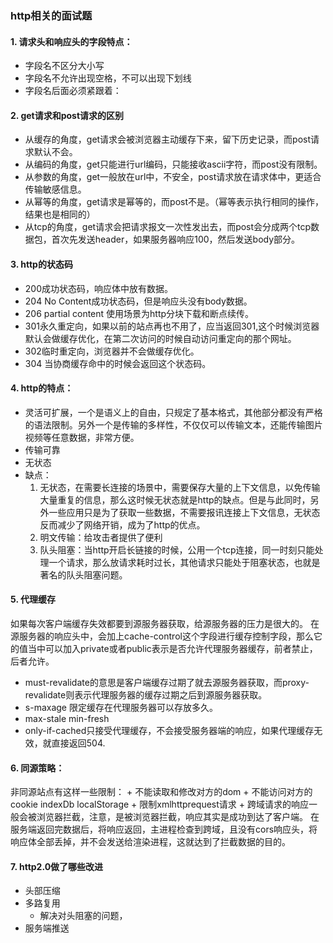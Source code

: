 ### http相关的面试题
#### 1. 请求头和响应头的字段特点：
   + 字段名不区分大小写
   + 字段名不允许出现空格，不可以出现下划线
   + 字段名后面必须紧跟着：

#### 2. get请求和post请求的区别
   + 从缓存的角度，get请求会被浏览器主动缓存下来，留下历史记录，而post请求默认不会。
   + 从编码的角度，get只能进行url编码，只能接收ascii字符，而post没有限制。
   + 从参数的角度，get一般放在url中，不安全，post请求放在请求体中，更适合传输敏感信息。
   + 从幂等的角度，get请求是幂等的，而post不是。（幂等表示执行相同的操作，结果也是相同的）
   + 从tcp的角度，get请求会把请求报文一次性发出去，而post会分成两个tcp数据包，首次先发送header，如果服务器响应100，然后发送body部分。
#### 3. http的状态码
   + 200成功状态码，响应体中放有数据。
   + 204 No Content成功状态码，但是响应头没有body数据。
   + 206 partial content 使用场景为http分块下载和断点续传。
   + 301永久重定向，如果以前的站点再也不用了，应当返回301,这个时候浏览器默认会做缓存优化，在第二次访问的时候自动访问重定向的那个网址。
   + 302临时重定向，浏览器并不会做缓存优化。
   + 304 当协商缓存命中的时候会返回这个状态码。
#### 4. http的特点：
   + 灵活可扩展，一个是语义上的自由，只规定了基本格式，其他部分都没有严格的语法限制。另外一个是传输的多样性，不仅仅可以传输文本，还能传输图片视频等任意数据，非常方便。
   + 传输可靠
   + 无状态
   + 缺点：
      1. 无状态，在需要长连接的场景中，需要保存大量的上下文信息，以免传输大量重复的信息，那么这时候无状态就是http的缺点。但是与此同时，另外一些应用只是为了获取一些数据，不需要报讯连接上下文信息，无状态反而减少了网络开销，成为了http的优点。
      2. 明文传输：给攻击者提供了便利
      3. 队头阻塞：当http开启长链接的时候，公用一个tcp连接，同一时刻只能处理一个请求，那么放请求耗时过长，其他请求只能处于阻塞状态，也就是著名的队头阻塞问题。
#### 5. 代理缓存<br/>
   如果每次客户端缓存失效都要到源服务器获取，给源服务器的压力是很大的。
   在源服务器的响应头中，会加上cache-control这个字段进行缓存控制字段，那么它的值当中可以加入private或者public表示是否允许代理服务器缓存，前者禁止，后者允许。
   + must-revalidate的意思是客户端缓存过期了就去源服务器获取，而proxy-revalidate则表示代理服务器的缓存过期之后到源服务器获取。
   + s-maxage  限定缓存在代理服务器可以存放多久。
   + max-stale min-fresh
   + only-if-cached只接受代理缓存，不会接受服务器端的响应，如果代理缓存无效，就直接返回504.
#### 6. 同源策略：
   非同源站点有这样一些限制：
      + 不能读取和修改对方的dom
      + 不能访问对方的cookie indexDb localStorage
      + 限制xmlhttprequest请求
    + 跨域请求的响应一般会被浏览器拦截，注意，是被浏览器拦截，响应其实是成功到达了客户端。
    在服务端返回完数据后，将响应返回，主进程检查到跨域，且没有cors响应头，将响应体全部丢掉，并不会发送给渲染进程，这就达到了拦截数据的目的。
#### 7. http2.0做了哪些改进
   + 头部压缩
   + 多路复用
      + 解决对头阻塞的问题，
   + 服务端推送